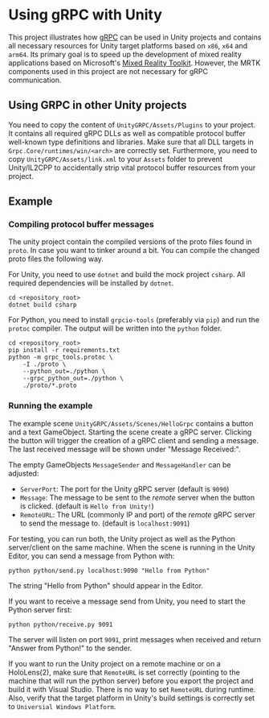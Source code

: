 # Using gRPC with Unity

This project illustrates how [gRPC](https://grpc.io/) can be used in Unity projects and contains all necessary resources for Unity target platforms based on `x86`, `x64` and `arm64`.
Its primary goal is to speed up the development of mixed reality applications based on Microsoft's [Mixed Reality Toolkit](https://github.com/Microsoft/MixedRealityToolkit-Unity).
However, the MRTK components used in this project are not necessary for gRPC communication.

## Using GRPC in other Unity projects

You need to copy the content of `UnityGRPC/Assets/Plugins` to your project.
It contains all required gRPC DLLs as well as compatible protocol buffer well-known type definitions and libraries.
Make sure that all DLL targets in `Grpc.Core/runtimes/win/<arch>` are correctly set.
Furthermore, you need to copy `UnityGRPC/Assets/link.xml` to your `Assets` folder to prevent Unity/IL2CPP to accidentally strip vital protocol buffer resources from your project.

## Example

### Compiling protocol buffer messages

The unity project contain the compiled versions of the proto files found in `proto`. In case you want to tinker around a bit. You can compile the changed proto files the following way.

For Unity, you need to use `dotnet` and build the mock project `csharp`. All required dependencies will be installed by `dotnet`.

```shell
cd <repository_root>
dotnet build csharp
```

For Python, you need to install `grpcio-tools` (preferably via `pip`) and run the `protoc` compiler. The output will be written into the `python` folder.

```shell
cd <repository_root>
pip install -r requirements.txt
python -m grpc_tools.protoc \
    -I ./proto \
    --python_out=./python \
    --grpc_python_out=./python \
    ./proto/*.proto
```


### Running the example

The example scene `UnityGRPC/Assets/Scenes/HelloGrpc` contains a button and a text GameObject. Starting the scene create a gRPC server. Clicking the button will trigger the creation of a gRPC client and sending a message. The last received message will be shown under "Message Received:".

The empty GameObjects `MessageSender` and `MessageHandler` can be adjusted:

- `ServerPort`: The port for the Unity gRPC server (default is `9090`)
- `Message`: The message to be sent to the *remote* server when the button is clicked. (default is `Hello from Unity!`)
- `RemoteURL`: The URL (commonly IP and port) of the *remote* gRPC server to send the message to. (default is `localhost:9091`)

For testing, you can run both, the Unity project as well as the Python server/client on the same machine.
When the scene is running in the Unity Editor, you can send a message from Python with:

```shell
python python/send.py localhost:9090 "Hello from Python"
```

The string "Hello from Python" should appear in the Editor.

If you want to receive a message send from Unity, you need to start the Python server first:

```shell
python python/receive.py 9091
```

The server will listen on port `9091`, print messages when received and return "Answer from Python!" to the sender.

If you want to run the Unity project on a remote machine or on a HoloLens(2), make sure that `RemoteURL` is set correctly (pointing to the machine that will run the python server) before you export the project and build it with Visual Studio.
There is no way to set `RemoteURL` during runtime.
Also, verify that the target platform in Unity's build settings is correctly set to `Universial Windows Platform`.
